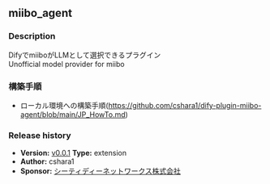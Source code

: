 ## miibo_agent

### Description
DifyでmiiboがLLMとして選択できるプラグイン  
Unofficial model provider for miibo

### 構築手順
- ローカル環境への構築手順(https://github.com/cshara1/dify-plugin-miibo-agent/blob/main/JP_HowTo.md)

### Release history
- **Version:** [v0.0.1](https://github.com/cshara1/dify-plugin-miibo-agent/releases/tag/v0.0.1) 
**Type:** extension
 - **Author:** cshara1
 - **Sponsor:** [シーティディーネットワークス株式会社](https://ctd.co.jp/)



